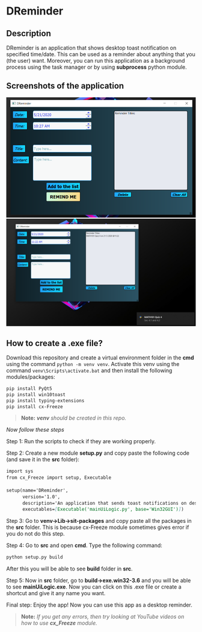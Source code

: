 # DReminder
  
## Description
  DReminder is an application that shows desktop toast notification on specified time/date. This can be used as a reminder
  about anything that you (the user) want. Moreover, you can run this application as a background process using the task manager
  or by using **subprocess** python module.
  
## Screenshots of the application
![](screenshots/1.png)
![](screenshots/2.png)

## How to create a .exe file?
Download this repository and create a virtual environment folder in the **cmd** using the command ````python -m venv venv````. Activate this venv using the command ````venv\Scripts\activate.bat```` and then install the following modules/packages:
````
pip install PyQt5
pip install win10toast
pip install typing-extensions
pip install cx-Freeze
````
>**Note:** ***venv** should be created in this repo.*

*Now follow these steps*

Step 1: Run the scripts to check if they are working properly.

Step 2: Create a new module **setup.py** and copy paste the following code (and save it in the **src** folder):

````markdown
import sys
from cx_Freeze import setup, Executable

setup(name='DReminder',
      version='1.0',
      description='An application that sends toast notifications on desktop.',
      executables=[Executable('mainUiLogic.py', base='Win32GUI')])
````
Step 3: Go to **venv->Lib->sit-packages** and copy paste all the packages in the **src** folder. This is because cx-Freeze module sometimes gives error if you do not do this step.

Step 4: Go to **src** and open **cmd**. Type the following command:
````markdown
python setup.py build
````
After this you will be able to see **build** folder in **src**. 

Step 5: Now in **src** folder, go to **build->exe.win32-3.6** and you will be able to see **mainUiLogic.exe**.
Now you can click on this .exe file or create a shortcut and give it 
any name you want.

Final step: Enjoy the app! Now you can use this app as a desktop reminder.

>**Note:** *If you get any errors, then try looking at YouTube videos on how to use **cx_Freeze** module.*


